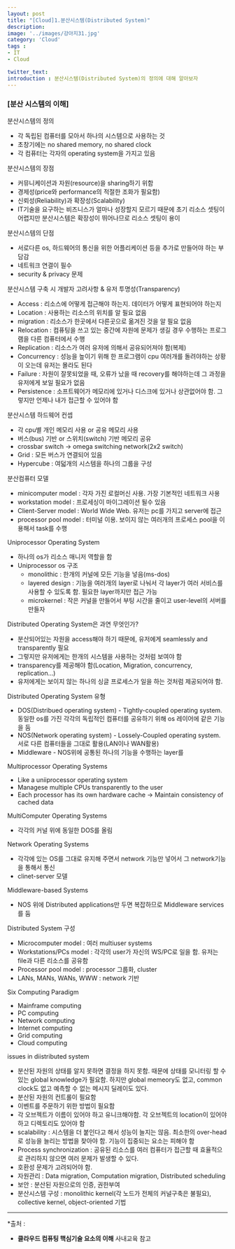```yaml
---
layout: post
title: "[Cloud]1.분산시스템(Distributed System)"
description: 
image: '../images/강아지31.jpg'
category: 'Cloud'
tags : 
- IT
- Cloud

twitter_text: 
introduction : 분산시스템(Distributed System)의 정의에 대해 알아보자
---
```


### [분산 시스템의 이해]

분산시스템의 정의
- 각 독립된 컴퓨터를 모아서 하나의 시스템으로 사용하는 것
- 초창기에는 no shared memory, no shared clock
- 각 컴퓨터는 각자의 operating system을 가지고 있음


분산시스템의 장점
- 커뮤니케이션과 자원(resource)을 sharing하기 위함
- 경제성(price와 performance의 적절한 조화가 필요함)
- 신뢰성(Reliability)과 확장성(Scalability)
- IT기술을 요구하는 비즈니스가 얼마나 성장할지 모르기 때문에 초기 리소스 셋팅이 어렵지만 분산시스템은 확장성이 뛰어나므로 리소스 셋팅이 용이

분산시스템의 단점
- 서로다른 os, 하드웨어의 통신을 위한 어플리케이션 등을 추가로 만들어야 하는 부담감
- 네트워크 연결이 필수
- security & privacy 문제

분산시스템 구축 시 개발자 고려사항 & 유저 투명성(Transparency)
- Access : 리소스에 어떻게 접근해야 하는지. 데이터가 어떻게 표현되어야 하는지
- Location : 사용하는 리소스의 위치를 알 필요 없음
- migration : 리소스가 한곳에서 다른곳으로 옮겨진 것을 알 필요 없음
- Relocation : 컴퓨팅을 쓰고 있는 중간에 자원에 문제가 생길 경우 수행하는 프로그램을 다른 컴퓨터에서 수행
- Replication : 리소스가 여러 유저에 의해서 공유되어져야 함(복제)
- Concurrency : 성능을 높이기 위해 한 프로그램이 cpu 여러개를 돌려야하는 상황이 오는데 유저는 몰라도 된다
- Failure : 자원이 잘못되었을 때, 오류가 났을 때 recovery를 해야하는데 그 과정을 유저에게 보일 필요가 없음
- Persistence : 소프트웨어가 메모리에 있거나 디스크에 있거나 상관없어야 함. 그렇지만 언제나 내가 접근할 수 있어야 함

분산시스템 하드웨어 컨셉
- 각 cpu별 개인 메모리 사용 or 공유 메모리 사용
- 버스(bus) 기반 or 스위치(switch) 기반 메모리 공유
- crossbar switch -> omega switching network(2x2 switch)
- Grid : 모든 버스가 연결되어 있음
- Hypercube : 여덟개의 시스템을 하나의 그룹을 구성


분산컴퓨터 모델
- minicomputer model : 각자 가진 로컬머신 사용. 가장 기본적인 네트워크 사용
- workstation model : 프로세싱이 마이그레이션 될수 있음
- Client-Server model : World Wide Web. 유저는 pc를 가지고 server에 접근
- processor pool model : 터미널 이용. 보이지 않는 여러개의 프로세스 pool을 이용해서 task를 수행

Uniprocessor Operating System
- 하나의 os가 리소스 매니저 역할을 함
- Uniprocessor os 구조
	- monolithic : 한개의 커널에 모든 기능을 넣음(ms-dos)
	- layered design : 기능을 여러개의 layer로 나눠서 각 layer가 여러 서비스를 사용할 수 있도록 함. 필요한 layer까지만 접근 가능
	- microkernel : 작은 커널을 만들어서 부팅 시간을 줄이고 user-level의 서버를 만들자

Distributed Operating System은 과연 무엇인가?
- 분산되어있는 자원을 access해야 하기 때문에, 유저에게 seamlessly and transparently 필요
- 그렇지만 유저에게는 한개의 시스템을 사용하는 것처럼 보여야 함
- transparency를 제공해야 함(Location, Migration, concurrency, replication...)
- 유저에게는 보이지 않는 하나의 싱글 프로세스가 일을 하는 것처럼 제공되어야 함.

Distributed Operating System 유형
- DOS(Distribued operating system) - Tightly-coupled operating system. 동일한 os를 가진 각각의 독립적인 컴퓨터를 공유하기 위해 os 레이어에 같은 기능을 둠
- NOS(Network operating system) - Lossely-Coupled operating system. 서로 다른 컴퓨터들을 그대로 활용(LAN이나 WAN활용)
- Middleware - NOS위에 공통된 하나의 기능을 수행하는 layer를 

Multiprocessor Operating Systems
- Like a uniiprocessor operating system
- Managese multiple CPUs transparently to the user
- Each processor has its own hardware cache
-> Maintain consistency of cached data

MultiComputer Operating Systems
- 각각의 커널 위에 동일한 DOS를 올림

Network Operating Systems
- 각각에 있는 OS를 그대로 유지해 주면서 network 기능만 넣어서 그 network기능을 통해서 통신
- clinet-server 모델

Middleware-based Systems
- NOS 위에 Distributed applications만 두면 복잡하므로 Middleware services를 둠

Distributed System 구성
- Microcomputer model : 여러 multiuser systems
- Workstations/PCs model : 각각의 user가 자신의 WS/PC로 일을 함. 유저는 file과 다른 리소스를 공유함
- Processor pool model : processor 그룹화, cluster
- LANs, MANs, WANs, WWW : network 기반

Six Computing Paradigm
- Mainframe computing
- PC computing
- Network computing
- Internet computing
- Grid computing
- Cloud computing



issues in diistributed system
- 분산된 자원의 상태를 알지 못하면 결정을 하지 못함. 때문에 상태를 모니터링 할 수 있는 global knowledge가 필요함. 하지만 global memeory도 없고, common clock도 없고 예측할 수 없는 메시지 딜레이도 있다.
- 분산된 자원의 컨트롤이 필요함
- 이벤트를 주문하기 위한 방법이 필요함
- 각 오브젝트가 이름이 있어야 하고 유니크해야함. 각 오브젝트의 location이 있어야 하고 디렉토리도 있어야 함
- scalability : 시스템을 더 붙인다고 해서 성능이 늘지는 않음. 최소한의 over-head로 성능을 늘리는 방법을 찾아야 함. 기능이 집중되는 요소는 피해야 함
- Process synchronization : 공유된 리소스를 여러 컴퓨터가 접근할 때 효율적으로 관리하지 않으면 여러 문제가 발생할 수 있다.
- 호환성 문제가 고려되어야 함. 
- 자원관리 : Data migration, Computation migration, Distributed scheduling
- 보안 : 분산된 자원으로의 인증, 권한부여
- 분산시스템 구성 : monolithic kernel(각 노드가 전체의 커널구축은 불필요), collective kernel, object-oriented 기법

_ _ _





*출처 : 
- **클라우드 컴퓨팅 핵심기술 요소의 이해** 사내교육 참고